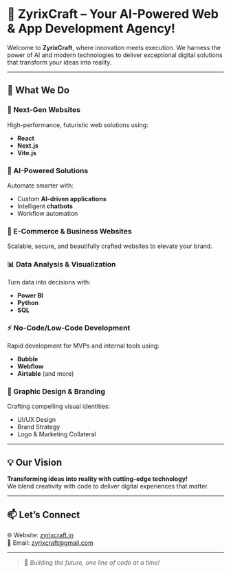 # 🚀 ZyrixCraft – Your AI-Powered Web & App Development Agency!

Welcome to **ZyrixCraft**, where innovation meets execution. We harness the power of AI and modern technologies to deliver exceptional digital solutions that transform your ideas into reality.  

---

## 💼 What We Do

### 🔹 Next-Gen Websites
High-performance, futuristic web solutions using:
- **React**
- **Next.js**
- **Vite.js**

### 🤖 AI-Powered Solutions
Automate smarter with:
- Custom **AI-driven applications**
- Intelligent **chatbots**
- Workflow automation

### 🛒 E-Commerce & Business Websites
Scalable, secure, and beautifully crafted websites to elevate your brand.

### 📊 Data Analysis & Visualization
Turn data into decisions with:
- **Power BI**
- **Python**
- **SQL**

### ⚡ No-Code/Low-Code Development
Rapid development for MVPs and internal tools using:
- **Bubble**
- **Webflow**
- **Airtable** (and more)

### 🎨 Graphic Design & Branding
Crafting compelling visual identities:
- UI/UX Design
- Brand Strategy
- Logo & Marketing Collateral

---

## 💡 Our Vision
**Transforming ideas into reality with cutting-edge technology!**  
We blend creativity with code to deliver digital experiences that matter.

---

## 📫 Let’s Connect

🌐 Website: [zyrixcraft.in](https://zyrixcraft.in)  
📧 Email: [zyrixcraft@gmail.com](mailto:zyrixcraft@gmail.com)  

---

> 🚀 *Building the future, one line of code at a time!*
